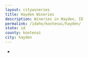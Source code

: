 ```yaml
---
layout: citywineries
title: Hayden Wineries
description: Wineries in Hayden, ID
permalink: /idaho/kootenai/hayden/
state: id
county: kootenai
city: hayden
---
```

-
